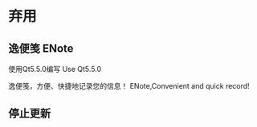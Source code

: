# 弃用
## 逸便笺 ENote

使用Qt5.5.0编写
Use Qt5.5.0

逸便笺，方便、快捷地记录您的信息！
ENote,Convenient and quick record!

## 停止更新

